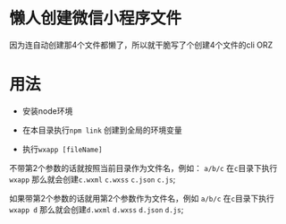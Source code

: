 # 懒人创建微信小程序文件
因为连自动创建那4个文件都懒了，所以就干脆写了个创建4个文件的cli  ORZ

# 用法

* 安装node环境

* 在本目录执行`npm link` 创建到全局的环境变量

* 执行`wxapp [fileName]`



不带第2个参数的话就按照当前目录作为文件名，例如：
`a/b/c` 在`c`目录下执行`wxapp` 那么就会创建`c.wxml` `c.wxss` `c.json` `c.js`;

如果带第2个参数的话就用第2个参数作为文件名，例如
`a/b/c` 在`c`目录下执行`wxapp d` 那么就会创建`d.wxml` `d.wxss` `d.json` `d.js`;